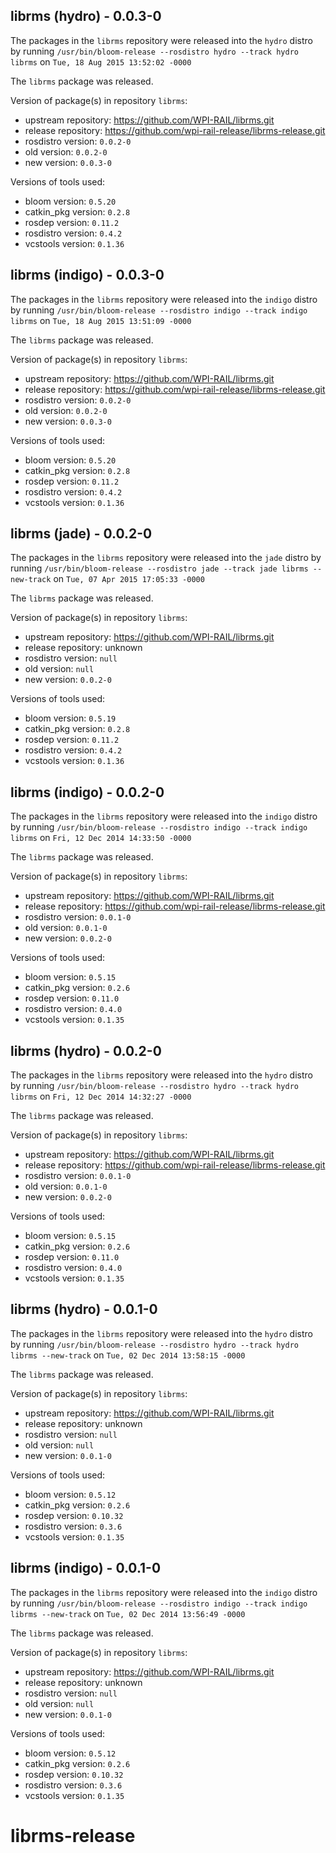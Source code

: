 ## librms (hydro) - 0.0.3-0

The packages in the `librms` repository were released into the `hydro` distro by running `/usr/bin/bloom-release --rosdistro hydro --track hydro librms` on `Tue, 18 Aug 2015 13:52:02 -0000`

The `librms` package was released.

Version of package(s) in repository `librms`:
- upstream repository: https://github.com/WPI-RAIL/librms.git
- release repository: https://github.com/wpi-rail-release/librms-release.git
- rosdistro version: `0.0.2-0`
- old version: `0.0.2-0`
- new version: `0.0.3-0`

Versions of tools used:
- bloom version: `0.5.20`
- catkin_pkg version: `0.2.8`
- rosdep version: `0.11.2`
- rosdistro version: `0.4.2`
- vcstools version: `0.1.36`


## librms (indigo) - 0.0.3-0

The packages in the `librms` repository were released into the `indigo` distro by running `/usr/bin/bloom-release --rosdistro indigo --track indigo librms` on `Tue, 18 Aug 2015 13:51:09 -0000`

The `librms` package was released.

Version of package(s) in repository `librms`:
- upstream repository: https://github.com/WPI-RAIL/librms.git
- release repository: https://github.com/wpi-rail-release/librms-release.git
- rosdistro version: `0.0.2-0`
- old version: `0.0.2-0`
- new version: `0.0.3-0`

Versions of tools used:
- bloom version: `0.5.20`
- catkin_pkg version: `0.2.8`
- rosdep version: `0.11.2`
- rosdistro version: `0.4.2`
- vcstools version: `0.1.36`


## librms (jade) - 0.0.2-0

The packages in the `librms` repository were released into the `jade` distro by running `/usr/bin/bloom-release --rosdistro jade --track jade librms --new-track` on `Tue, 07 Apr 2015 17:05:33 -0000`

The `librms` package was released.

Version of package(s) in repository `librms`:
- upstream repository: https://github.com/WPI-RAIL/librms.git
- release repository: unknown
- rosdistro version: `null`
- old version: `null`
- new version: `0.0.2-0`

Versions of tools used:
- bloom version: `0.5.19`
- catkin_pkg version: `0.2.8`
- rosdep version: `0.11.2`
- rosdistro version: `0.4.2`
- vcstools version: `0.1.36`


## librms (indigo) - 0.0.2-0

The packages in the `librms` repository were released into the `indigo` distro by running `/usr/bin/bloom-release --rosdistro indigo --track indigo librms` on `Fri, 12 Dec 2014 14:33:50 -0000`

The `librms` package was released.

Version of package(s) in repository `librms`:
- upstream repository: https://github.com/WPI-RAIL/librms.git
- release repository: https://github.com/wpi-rail-release/librms-release.git
- rosdistro version: `0.0.1-0`
- old version: `0.0.1-0`
- new version: `0.0.2-0`

Versions of tools used:
- bloom version: `0.5.15`
- catkin_pkg version: `0.2.6`
- rosdep version: `0.11.0`
- rosdistro version: `0.4.0`
- vcstools version: `0.1.35`


## librms (hydro) - 0.0.2-0

The packages in the `librms` repository were released into the `hydro` distro by running `/usr/bin/bloom-release --rosdistro hydro --track hydro librms` on `Fri, 12 Dec 2014 14:32:27 -0000`

The `librms` package was released.

Version of package(s) in repository `librms`:
- upstream repository: https://github.com/WPI-RAIL/librms.git
- release repository: https://github.com/wpi-rail-release/librms-release.git
- rosdistro version: `0.0.1-0`
- old version: `0.0.1-0`
- new version: `0.0.2-0`

Versions of tools used:
- bloom version: `0.5.15`
- catkin_pkg version: `0.2.6`
- rosdep version: `0.11.0`
- rosdistro version: `0.4.0`
- vcstools version: `0.1.35`


## librms (hydro) - 0.0.1-0

The packages in the `librms` repository were released into the `hydro` distro by running `/usr/bin/bloom-release --rosdistro hydro --track hydro librms --new-track` on `Tue, 02 Dec 2014 13:58:15 -0000`

The `librms` package was released.

Version of package(s) in repository `librms`:
- upstream repository: https://github.com/WPI-RAIL/librms.git
- release repository: unknown
- rosdistro version: `null`
- old version: `null`
- new version: `0.0.1-0`

Versions of tools used:
- bloom version: `0.5.12`
- catkin_pkg version: `0.2.6`
- rosdep version: `0.10.32`
- rosdistro version: `0.3.6`
- vcstools version: `0.1.35`


## librms (indigo) - 0.0.1-0

The packages in the `librms` repository were released into the `indigo` distro by running `/usr/bin/bloom-release --rosdistro indigo --track indigo librms --new-track` on `Tue, 02 Dec 2014 13:56:49 -0000`

The `librms` package was released.

Version of package(s) in repository `librms`:
- upstream repository: https://github.com/WPI-RAIL/librms.git
- release repository: unknown
- rosdistro version: `null`
- old version: `null`
- new version: `0.0.1-0`

Versions of tools used:
- bloom version: `0.5.12`
- catkin_pkg version: `0.2.6`
- rosdep version: `0.10.32`
- rosdistro version: `0.3.6`
- vcstools version: `0.1.35`


librms-release
==============
